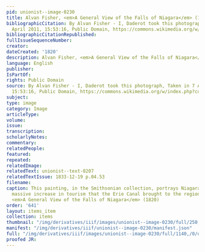 ```yaml
---
pid: unionist--image-0230
title: Alvan Fisher, <em>A General View of the Falls of Niagara</em> (1820)
bibliographicCitation: By Alvan Fisher - I, Daderot took this photograph, Taken in 7
  April 2011, 15:53:16, Public Domain, https://commons.wikimedia.org/w/index.php?curid=14868202
bibliographicCitationRepublished: 
fullIssueSequenceNumber: 
creator: 
dateCreated: '1820'
description: Alvan Fisher, <em>A General View of the Falls of Niagara</em> (1820)
language: English
publisher: 
IsPartOf: 
rights: Public Domain
source: By Alvan Fisher - I, Daderot took this photograph, Taken in 7 April 2011,
  15:53:16, Public Domain, https://commons.wikimedia.org/w/index.php?curid=14868202
subject: 
type: image
category: Image
articleType: 
volume: 
issue: 
transcription: 
scholarlyNotes: 
commentary: 
relatedPeople: 
featured: 
repeated: 
relatedImage: 
relatedText: unionist--text-0207
relatedTextIssue: 1833-12-19 p.04.53
filename: 
caption: This painting, in the Smithsonian collection, portrays Niagara prior to the
  massive increase in tourism that the Erie Canal brought to the region. Alvan Fisher,
  <em>A General View of the Falls of Niagara</em> (1820)
order: '641'
layout: items_item
collection: items
thumbnail: "/img/derivatives/iiif/images/unionist--image-0230/full/250,/0/default.jpg"
manifest: "/img/derivatives/iiif/unionist--image-0230/manifest.json"
full: "/img/derivatives/iiif/images/unionist--image-0230/full/1140,/0/default.jpg"
proofed JR: 
---
```

